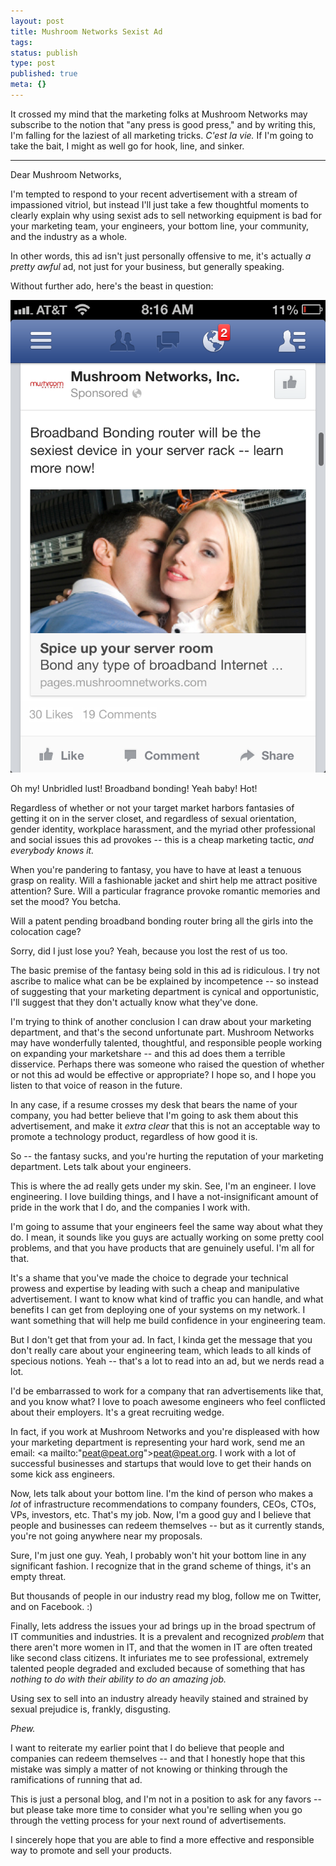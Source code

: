 ```yaml
---
layout: post
title: Mushroom Networks Sexist Ad
tags:
status: publish
type: post
published: true
meta: {}
---
```


It crossed my mind that the marketing folks at Mushroom Networks may subscribe to the notion that "any press is good press," and by writing this, I'm falling for the laziest of all marketing tricks. *C'est la vie.* If I'm going to take the bait, I might as well go for hook, line, and sinker.

---

Dear Mushroom Networks,

I'm tempted to respond to your recent advertisement with a stream of impassioned vitriol, but instead I'll just take a few thoughtful moments to clearly explain why using sexist ads to sell networking equipment is bad for your marketing team, your engineers, your bottom line, your community, and the industry as a whole.

In other words, this ad isn't just personally offensive to me, it's actually *a pretty awful* ad, not just for your business, but generally speaking.

Without further ado, here's the beast in question:

<img src="/images/mushroom-networks.png" />

Oh my! Unbridled lust! Broadband bonding! Yeah baby! Hot!

Regardless of whether or not your target market harbors fantasies of getting it on in the server closet, and regardless of sexual orientation, gender identity, workplace harassment, and the myriad other professional and social issues this ad provokes -- this is a cheap marketing tactic, *and everybody knows it.*

When you're pandering to fantasy, you have to have at least a tenuous grasp on reality. Will a fashionable jacket and shirt help me attract positive attention? Sure. Will a particular fragrance provoke romantic memories and set the mood? You betcha.

Will a patent pending broadband bonding router bring all the girls into the colocation cage?

Sorry, did I just lose you? Yeah, because you lost the rest of us too.

The basic premise of the fantasy being sold in this ad is ridiculous. I try not ascribe to malice what can be be explained by incompetence -- so instead of suggesting that your marketing department is cynical and opportunistic, I'll suggest that they don't actually know what they've done.

I'm trying to think of another conclusion I can draw about your marketing department, and that's the second unfortunate part. Mushroom Networks may have wonderfully talented, thoughtful, and responsible people working on expanding your marketshare -- and this ad does them a terrible disservice. Perhaps there was someone who raised the question of whether or not this ad would be effective or appropriate? I hope so, and I hope you listen to that voice of reason in the future.

In any case, if a resume crosses my desk that bears the name of your company, you had better believe that I'm going to ask them about this advertisement, and make it *extra clear* that this is not an acceptable way to promote a technology product, regardless of how good it is.

So -- the fantasy sucks, and you're hurting the reputation of your marketing department. Lets talk about your engineers.

This is where the ad really gets under my skin. See, I'm an engineer. I love engineering. I love building things, and I have a not-insignificant amount of pride in the work that I do, and the companies I work with.

I'm going to assume that your engineers feel the same way about what they do. I mean, it sounds like you guys are actually working on some pretty cool problems, and that you have products that are genuinely useful. I'm all for that.

It's a shame that you've made the choice to degrade your technical prowess and expertise by leading with such a cheap and manipulative advertisement. I want to know what kind of traffic you can handle, and what benefits I can get from deploying one of your systems on my network. I want something that will help me build confidence in your engineering team.

But I don't get that from your ad. In fact, I kinda get the message that you don't really care about your engineering team, which leads to all kinds of specious notions. Yeah -- that's a lot to read into an ad, but we nerds read a lot.

I'd be embarrassed to work for a company that ran advertisements like that, and you know what? I love to poach awesome engineers who feel conflicted about their employers. It's a great recruiting wedge.

In fact, if you work at Mushroom Networks and you're displeased with how your marketing department is representing your hard work, send me an email: <a mailto:"peat@peat.org">peat@peat.org</a>. I work with a lot of successful businesses and startups that would love to get their hands on some kick ass engineers.

Now, lets talk about your bottom line. I'm the kind of person who makes a *lot* of infrastructure recommendations to company founders, CEOs, CTOs, VPs, investors, etc. That's my job. Now, I'm a good guy and I believe that people and businesses can redeem themselves -- but as it currently stands, you're not going anywhere near my proposals.

Sure, I'm just one guy. Yeah, I probably won't hit your bottom line in any significant fashion. I recognize that in the grand scheme of things, it's an empty threat.

But thousands of people in our industry read my blog, follow me on Twitter, and on Facebook. :)

Finally, lets address the issues your ad brings up in the broad spectrum of IT communities and industries. It is a prevalent and recognized *problem* that there aren't more women in IT, and that the women in IT are often treated like second class citizens. It infuriates me to see professional, extremely talented people degraded and excluded because of something that has *nothing to do with their ability to do an amazing job.*

Using sex to sell into an industry already heavily stained and strained by sexual prejudice is, frankly, disgusting.

*Phew.*

I want to reiterate my earlier point that I do believe that people and companies can redeem themselves -- and that I honestly hope that this mistake was simply a matter of not knowing or thinking through the ramifications of running that ad.

This is just a personal blog, and I'm not in a position to ask for any favors -- but please take more time to consider what you're selling when you go through the vetting process for your next round of advertisements.

I sincerely hope that you are able to find a more effective and responsible way to promote and sell your products.
